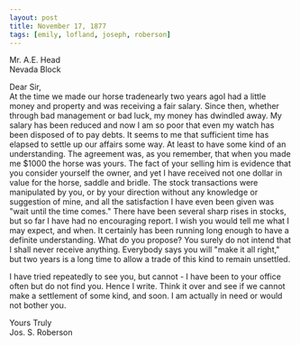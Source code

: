 ```yaml
---
layout: post
title: November 17, 1877
tags: [emily, lofland, joseph, roberson]
---
```

Mr. A.E. Head  
Nevada Block  

Dear Sir,  
At the time we made our horse tradenearly two years agoI had a little money and property and was receiving a fair salary.  Since then, whether through bad management or bad luck, my money has dwindled away.  My salary has been reduced and now I am so poor that even my watch has been disposed of to pay debts.  It seems to me that sufficient time has elapsed to settle up our affairs some way.  At least to have some kind of an understanding.  The agreement was, as you remember, that when you made me $1000 the horse was yours.  The fact of your selling him is evidence that you consider yourself the owner, and yet I have received not one dollar in value for the horse, saddle and bridle.  The stock transactions were manipulated by you, or by your direction without any knowledge or suggestion of mine, and all the satisfaction I have even been given was "wait until the time comes."  There have been several sharp rises in stocks, but so far I have had no encouraging report.  I wish you would tell me what I may expect, and when.  It certainly has been running long enough to have a definite understanding.  What do you propose?  You surely do not intend that I shall never receive anything.  Everybody says you will "make it all right," but two years is a long time to allow a trade of this kind to remain unsettled.  

I have tried repeatedly to see you, but cannot - I have been to your office often but do not find you.  Hence I write.  Think it over and see if we cannot make a settlement of some kind, and soon.  I am actually in need or would not bother you.  

Yours Truly  
Jos. S. Roberson
